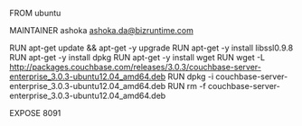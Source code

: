 FROM ubuntu

MAINTAINER ashoka <ashoka.da@bizruntime.com>

RUN apt-get update && apt-get -y upgrade
RUN apt-get -y install libssl0.9.8
RUN apt-get -y install dpkg
RUN apt-get -y install wget
RUN wget -L http://packages.couchbase.com/releases/3.0.3/couchbase-server-enterprise_3.0.3-ubuntu12.04_amd64.deb
RUN dpkg -i couchbase-server-enterprise_3.0.3-ubuntu12.04_amd64.deb
RUN rm -f couchbase-server-enterprise_3.0.3-ubuntu12.04_amd64.deb

EXPOSE 8091

